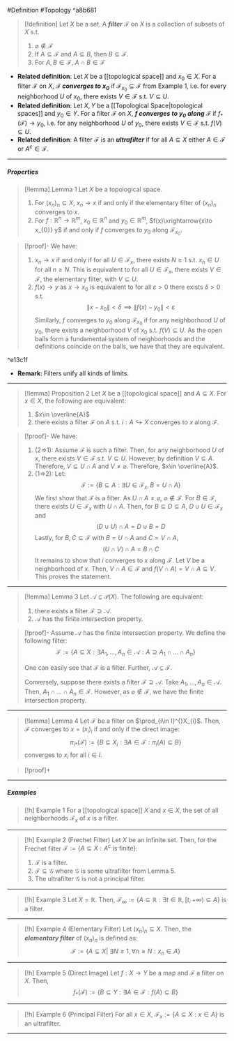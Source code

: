 #Definition #Topology  ^a8b681

> [!definition]
> Let $X$ be a set. A ***filter*** $\mathcal{F}$ on $X$ is a collection of subsets of $X$ s.t. 
> 1. $\varnothing\notin \mathcal{F}$
> 2. If $A\subseteq \mathcal{F}$ and $A\subseteq B$, then $B\subseteq \mathcal{F}$.
> 3. For $A,B\in \mathcal{F}$, $A\cap B\in \mathcal{F}$
- **Related definition**: Let $X$ be a [[topological space]] and $x_{0}\in X$. For a filter $\mathcal{F}$ on $X$, ***$\mathcal{F}$ converges to $x_{0}$*** if $\mathcal{F}_{x_{0}}\subseteq \mathcal{F}$ from Example 1, i.e. for every neighborhood $U$ of $x_{0}$, there exists $V\in \mathcal{F}$ s.t. $V\subseteq U$.
- **Related definition**: Let $X,Y$ be a [[Topological Space|topological spaces]] and $y_{0}\in Y$. For a filter $\mathcal{F}$ on $X$, ***$f$ converges to $y_{0}$ along $\mathcal{F}$*** if $f_{*}(\mathcal{F})\to y_{0}$, i.e. for any neighborhood $U$ of $y_{0}$, there exists $V\in \mathcal{F}$ s.t. $f(V)\subseteq U$.
- **Related definition**: A filter $\mathcal{F}$ is an ***ultrafilter*** if for all $A\subseteq X$ either $A\in \mathcal{F}$ or $A^c\in \mathcal{F}$.
---
##### Properties
> [!lemma] Lemma 1
> Let $X$ be a topological space. 
> 1. For $(x_{n})_{n}\subseteq X$, $x_{n}\to x$ if and only if the elementary filter of $(x_{n})_{n}$ converges to $x$.
> 2. For $f:\mathbb{R}^n\to \mathbb{R}^m$, $x_{0}\in \mathbb{R}^n$ and $y_{0}\in \mathbb{R}^m$, $f(x)\xrightarrow{x\to x_{0}} y$ if and only if $f$ converges to $y_{0}$ along $\mathcal{F}_{x_{0}}$.

> [!proof]-
> We have: 
> 1. $x_{n}\to x$ if and only if for all $U\in \mathcal{F}_{x}$, there exists $N\geq 1$ s.t. $x_{n}\in U$ for all $n\geq N$. This is equivalent to for all $U\in \mathcal{F}_{x}$, there exists $V\in \mathcal{F}$, the elementary filter, with $V\subseteq U$.
> 2. $f(x)\to y$ as $x\to x_{0}$ is equivalent to for all $\varepsilon>0$ there exists $\delta>0$ s.t. $$\|x-x_{0}\|<\delta\implies\|f(x)-y_{0}\|<\varepsilon$$Similarly, $f$ converges to $y_{0}$ along $\mathcal{F}_{x_{0}}$ if for any neighborhood $U$ of $y_{0}$, there exists a neighborhood $V$ of $x_{0}$ s.t. $f(V)\subseteq U$. As the open balls form a fundamental system of neighborhoods and the definitions coincide on the balls, we have that they are equivalent.

^e13c1f

- **Remark**: Filters unify all kinds of limits.
---
> [!lemma] Proposition 2
> Let $X$ be a [[topological space]] and $A\subseteq X$. For $x\in X$, the following are equivalent:
> 1. $x\in \overline{A}$
> 2. there exists a filter $\mathcal{F}$ on $A$ s.t. $i:A\hookrightarrow X$ converges to $x$ along $\mathcal{F}$.

> [!proof]-
> We have: 
> 1. (2=>1): Assume $\mathcal{F}$ is such a filter. Then, for any neighborhood $U$ of $x$, there exists $V\in \mathcal{F}$ s.t. $V\subseteq U$. However, by definition $V\subseteq A$. Therefore, $V\subseteq U\cap A$ and $V\neq \varnothing$. Therefore, $x\in \overline{A}$.
> 2. (1=>2): Let: $$\mathcal{F}:=\{ B\subseteq A: \exists U\in \mathcal{F}_{x},B=U\cap A \}$$We first show that $\mathcal{F}$ is a filter. As $U\cap A\neq \varnothing$, $\varnothing \notin \mathcal{F}$. For $B\in \mathcal{F}$, there exists $U\in \mathcal{F}_{x}$ with $U\cap A$. Then, for $B\subseteq D\subseteq A$, $D\cup U\in \mathcal{F}_{x}$ and $$(D\cup U)\cap A=D\cup B=D$$ Lastly, for $B,C\subseteq \mathcal{F}$ with $B=U\cap A$ and $C=V\cap A$, $$(U\cap V)\cap A=B\cap C$$It remains to show that $i$ converges to $x$ along $\mathcal{F}$. Let $V$ be a neighborhood of $x$. Then, $V\cap A\in \mathcal{F}$ and $f(V\cap A)=V\cap A \subseteq V$. This proves the statement.
---
> [!lemma] Lemma 3
> Let $\mathcal{A}\subseteq \mathcal{P}(X)$. The following are equivalent:
> 1. there exists a filter $\mathcal{F}\supseteq\mathcal{A}$.
> 2. $\mathcal{A}$ has the finite intersection property.

> [!proof]-
> Assume $\mathcal{A}$ has the finite intersection property. We define the following filter: $$\mathcal{F}:=\{ A\subseteq X: \exists A_{1},\dots,A_{n}\in \mathcal{A}: A\supseteq A_{1}\cap\dots \cap A_{n} \}$$
> 
> One can easily see that $\mathcal{F}$ is a filter. Further, $\mathcal{A}\subseteq \mathcal{F}$.
> 
> Conversely, suppose there exists a filter $\mathcal{F}\supseteq \mathcal{A}$. Take $A_{1},\dots,A_{n}\in \mathcal{A}$. Then, $A_{1}\cap\dots \cap A_{n}\in \mathcal{F}$. However, as $\varnothing\notin \mathcal{F}$, we have the finite intersection property.
---
> [!lemma] Lemma 4
> Let $\mathcal{F}$ be a filter on $\prod_{i\in I}^{}X_{i}$. Then, $\mathcal{F}$ converges to $x=(x_{i})_{i}$ if and only if the direct image: $$\pi_{i*}(\mathcal{F}):=\{ B \subseteq X_{i}: \exists A\in \mathcal{F}:\pi_{i}(A)\subseteq B  \}$$converges to $x_{i}$ for all $i\in I$.

> [!proof]+
> 
---
##### Examples
> [!h] Example 1
> For a [[topological space]] $X$ and $x\in X$, the set of all neighborhoods $\mathcal{F}_{x}$ of $x$ is a filter.
---
> [!h] Example 2 (Frechet Filter)
> Let $X$ be an infinite set. Then, for the Frechet filter $\mathcal{F}:=\{ A\subseteq X:A^c\text{ is finite} \}$:
> 1. $\mathcal{F}$ is a filter.
> 2. $\mathcal{F}\subseteq \mathcal{G}$ where $\mathcal{G}$ is some ultrafilter from Lemma 5.
> 3. The ultrafilter $\mathcal{G}$ is not a principal filter.
---
> [!h] Example 3
> Let $X=\mathbb{R}$. Then, $\mathcal{F}_{\infty}:=\{ A\subseteq \mathbb{R}: \exists t\in \mathbb{R}, [t,+\infty)\subseteq A \}$ is a filter. 
--- 
> [!h] Example 4 (Elementary Filter)
> Let $(x_{n})_{n}\subseteq X$. Then, the ***elementary filter*** of $(x_{n})_{n}$ is defined as: $$\mathcal{F}:=\{ A\subseteq X|\  \exists N\geq 1,\forall n\geq N: x_{n}\in A\}$$
---
> [!h] Example 5 (Direct Image)
> Let $f:X\to Y$ be a map and $\mathcal{F}$ a filter on $X$. Then, $$f_{*}(\mathcal{F}):=\{ B\subseteq Y: \exists A\in \mathcal{F}:f(A)\subseteq B \}$$
---
> [!h] Example 6 (Principal Filter)
> For all $x\in X$, $\mathcal{F}_{x}:=\{ A\subseteq X: x\in A \}$ is an ultrafilter.
---
